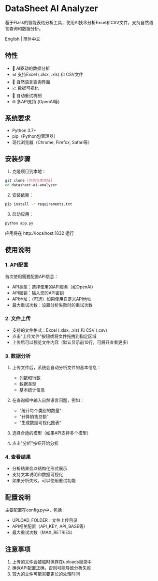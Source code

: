 # DataSheet AI Analyzer

基于Flask的智能表格分析工具，使用AI技术分析Excel和CSV文件，支持自然语言查询和数据分析。

[English](README.md) | 简体中文

## 特性

- 🤖 AI驱动的数据分析
- 📊 支持Excel (.xlsx, .xls) 和 CSV文件
- 💬 自然语言查询界面
- 📈 数据可视化
- 🔄 自动重试机制
- 🌐 多API支持 (OpenAI等)

## 系统要求

- Python 3.7+
- pip（Python包管理器）
- 现代浏览器（Chrome, Firefox, Safari等）

## 安装步骤

1. 克隆项目到本地：
```bash
git clone [你的仓库地址]
cd datasheet-ai-analyzer
```

2. 安装依赖：
```bash
pip install -r requirements.txt
```

3. 启动应用：
```bash
python app.py
```

应用将在 http://localhost:1832 运行

## 使用说明

### 1. API配置

首次使用需要配置API信息：
- API类型：选择使用的API服务（如OpenAI）
- API密钥：输入您的API密钥
- API地址：（可选）如果使用自定义API地址
- 最大重试次数：设置分析失败时的重试次数

### 2. 文件上传

- 支持的文件格式：Excel (.xlsx, .xls) 和 CSV (.csv)
- 点击"上传文件"按钮或将文件拖拽到指定区域
- 上传后可以预览文件内容（默认显示前10行，可展开查看更多）

### 3. 数据分析

1. 上传文件后，系统会自动分析文件的基本信息：
   - 列数和行数
   - 数据类型
   - 基本统计信息

2. 在查询框中输入自然语言问题，例如：
   - "统计每个类别的数量"
   - "计算销售总额"
   - "生成数据可视化图表"

3. 选择合适的模型（如果API支持多个模型）

4. 点击"分析"按钮开始分析

### 4. 查看结果

- 分析结果会以结构化形式展示
- 支持文本说明和数据可视化
- 如果分析失败，可以使用重试功能

## 配置说明

主要配置在config.py中，包括：
- UPLOAD_FOLDER：文件上传目录
- API相关配置（API_KEY, API_BASE等）
- 最大重试次数（MAX_RETRIES）

## 注意事项

1. 上传的文件会被临时保存在uploads目录中
2. 确保API配置正确，否则可能导致分析失败
3. 较大的文件可能需要更长的处理时间

